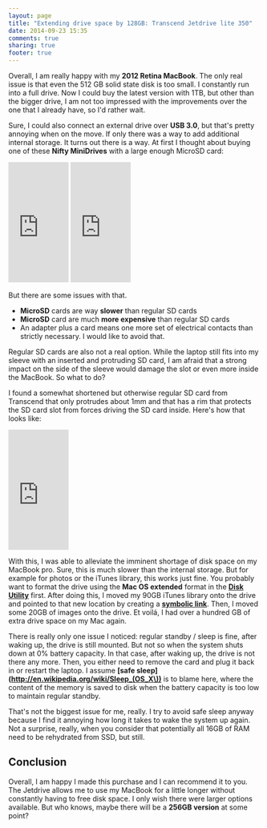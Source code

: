 ```yaml
---
layout: page
title: "Extending drive space by 128GB: Transcend Jetdrive lite 350"
date: 2014-09-23 15:35
comments: true
sharing: true
footer: true
---
```

Overall, I am really happy with my **2012 Retina MacBook**. The only real issue is that even the 512 GB solid state disk is too small. I constantly run into a full drive. Now I could buy the latest version with 1TB, but other than the bigger drive, I am not too impressed with the improvements over the one that I already have, so I'd rather wait. 

Sure, I could also connect an external drive over **USB 3.0**, but that's pretty annoying when on the move. If only there was a way to add additional internal storage. It turns out there is a way. At first I thought about buying one of these **Nifty MiniDrives** with a large enough MicroSD card:

<iframe style="width:120px;height:240px;" marginwidth="0" marginheight="0" scrolling="no" frameborder="0" src="http://r.matthiasnehlsen.com/nifty/iframe">
</iframe>

<iframe style="width:120px;height:240px;" marginwidth="0" marginheight="0" scrolling="no" frameborder="0" src="http://r.matthiasnehlsen.com/microsd/iframe">
</iframe>

But there are some issues with that.

* **MicroSD** cards are way **slower** than regular SD cards
* **MicroSD** card are much **more expensive** than regular SD cards
* An adapter plus a card means one more set of electrical contacts than strictly necessary. I would like to avoid that. 

Regular SD cards are also not a real option. While the laptop still fits into my sleeve with an inserted and protruding SD card, I am afraid that a strong impact on the side of the sleeve would damage the slot or even more inside the MacBook. So what to do?

I found a somewhat shortened but otherwise regular SD card from Transcend that only protrudes about 1mm and that has a rim that protects the SD card slot from forces driving the SD card inside. Here's how that looks like:

<iframe style="width:120px;height:240px;" marginwidth="0" marginheight="0" scrolling="no" frameborder="0" src="http://r.matthiasnehlsen.com/jetdrive/iframe">
</iframe>

With this, I was able to alleviate the imminent shortage of disk space on my MacBook pro. Sure, this is much slower than the internal storage. But for example for photos or the iTunes library, this works just fine. You probably want to format the drive using the **Mac OS extended** format in the **[Disk Utility](http://en.wikipedia.org/wiki/Disk_Utility)** first. After doing this, I moved my 90GB iTunes library onto the drive and pointed to that new location by creating a **[symbolic link](http://en.wikipedia.org/wiki/Symbolic_link)**. Then, I moved some 20GB of images onto the drive. Et voilá, I had over a hundred GB of extra drive space on my Mac again.

There is really only one issue I noticed: regular standby / sleep is fine, after waking up, the drive is still mounted. But not so when the system shuts down at 0% battery capacity. In that case, after waking up, the drive is not there any more. Then, you either need to remove the card and plug it back in or restart the laptop. I assume **[safe sleep](http://en.wikipedia.org/wiki/Sleep_(OS_X\))** is to blame here, where the content of the memory is saved to disk when the battery capacity is too low to maintain regular standby.

That's not the biggest issue for me, really. I try to avoid safe sleep anyway because I find it annoying how long it takes to wake the system up again. Not a surprise, really, when you consider that potentially all 16GB of RAM need to be rehydrated from SSD, but still.

## Conclusion
Overall, I am happy I made this purchase and I can recommend it to you. The Jetdrive allows me to use my MacBook for a little longer without constantly having to free disk space. I only wish there were larger options available. But who knows, maybe there will be a **256GB version** at some point?

